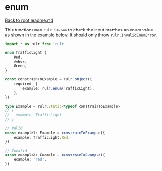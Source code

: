 # enum

[Back to root readme.md](../../../readme.md)

This function uses `rulr.isEnum` to check the input matches an enum value as shown in the example below. It should only throw `rulr.InvalidEnumError`.

```ts
import * as rulr from 'rulr'

enum TrafficLight {
	Red,
	Amber,
	Green,
}

const constrainToExample = rulr.object({
	required: {
		example: rulr.enum(TrafficLight),
	},
})

type Example = rulr.Static<typeof constrainToExample>
// {
//   example: TrafficLight
// }

// Valid
const example1: Example = constrainToExample({
	example: TrafficLight.Red,
})

// Invalid
const example2: Example = constrainToExample({
	example: 'red',
})
```
